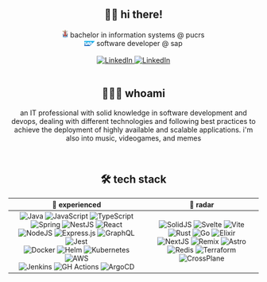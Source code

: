 <div align="center">
  <div>
    <h2>👋🏻 hi there!</h2>
    <div>
      <img
        src="./img/pucrs-logo.png"
        height="16px"
        weight="16px"
        display="block">
        bachelor in information systems @ pucrs
      </img>
      <br />
      <img
        src="./img/sap-logo.png"
        height="10px"
        weight="10px"
        display="block">
        software developer @ sap
      </img>
    </div>
    <br />
    <div>
      <a href="https://www.linkedin.com/in/willianba/">
        <img alt="LinkedIn" src="https://img.shields.io/badge/linkedin%20-%230A66C2.svg?&style=flat-square&logo=linkedin&logoColor=white"/>
      </a>
      <a href="https://www.instagram.com/wbaalves/">
        <img alt="LinkedIn" src="https://img.shields.io/badge/instagram%20-%23E4405F.svg?&style=flat-square&logo=instagram&logoColor=white"/>
      </a>
    </div>
  </div>

  <br />

  <div>
    <h2>👨🏻‍💻 whoami</h2>
    <p>
      an IT professional with solid knowledge in software development and devops, dealing with different technologies and following best practices to achieve the deployment of highly available and scalable applications. i'm also into music, videogames, and memes
    </p>
  </div>

  <br />

  <h2>🛠 tech stack</h2>

  <div align="center">
    <table>
      <thead>
        <tr>
          <th style="text-align:center">
            <strong>🧠 experienced</strong>
          </th>
          <th style="text-align:center">
            <strong>🎯 radar</strong>
          </th>
        </tr>
      </thead>
      <tbody>
        <tr>
          <td style="text-align:center">
            <div>
              <img alt="Java" src="https://img.shields.io/badge/java%20-%23007396.svg?&style=flat-square&logo=java&logoColor=white"/>
              <img alt="JavaScript" src="https://img.shields.io/badge/javascript%20-%23323330.svg?&style=flat-square&logo=javascript&logoColor=%23F7DF1E"/>
              <img alt="TypeScript" src="https://img.shields.io/badge/typescript%20-%23007ACC.svg?&style=flat-square&logo=typescript&logoColor=white"/>
            </div>
            <div>
              <img alt="Spring" src="https://img.shields.io/badge/spring%20-%236DB33F.svg?&style=flat-square&logo=spring&logoColor=white"/>
              <img alt="NestJS" src="https://img.shields.io/badge/nestjs%20-%23E0234E.svg?&style=flat-square&logo=nestjs&logoColor=white" />
              <img alt="React" src="https://img.shields.io/badge/react%20-%2320232a.svg?&style=flat-square&logo=react&logoColor=%2361DAFB"/>
            </div>
            <div>
              <img alt="NodeJS" src="https://img.shields.io/badge/node.js%20-%2343853D.svg?&style=flat-square&logo=node.js&logoColor=white"/>
              <img alt="Express.js" src="https://img.shields.io/badge/express.js%20-%23404d59.svg?&style=flat-square&logo=express&logoColor=white"/>
              <img alt="GraphQL" src="https://img.shields.io/badge/GraphQL-161e26?style=flat-square&logo=graphql"/>
              <img alt="Jest" src="https://img.shields.io/badge/jest%20-%23C21325?&style=flat-square&logo=jest&logoColor=white"/>
            </div>
            <div>
              <img alt="Docker" src="https://img.shields.io/badge/docker%20-%230db7ed.svg?&style=flat-square&logo=docker&logoColor=white"/>
              <img alt="Helm" src="https://img.shields.io/badge/helm%20-%230F1689.svg?&style=flat-square&logo=helm&logoColor=white" />
              <img alt="Kubernetes" src="https://img.shields.io/badge/kubernetes%20-%23326ce5.svg?&style=flat-square&logo=kubernetes&logoColor=white"/>
              <img alt="AWS" src="https://img.shields.io/badge/aws%20-%23FF9900.svg?&style=flat-square&logo=amazon-aws&logoColor=white"/>
            </div>
            <div>
              <img alt="Jenkins" src="https://img.shields.io/badge/jenkins%20-%23D24939.svg?&style=flat-square&logo=jenkins&logoColor=white"/>
              <img alt="GH Actions" src="https://img.shields.io/badge/gh actions%20-%232088FF.svg?&style=flat-square&logo=github-actions&logoColor=white"/>
              <img alt="ArgoCD" src="https://img.shields.io/badge/argocd%20-%23ed6d4c.svg?&style=flat-square&logo=argo&logoColor=white" />
            </div>
          </td>
          <td style="text-align:center">
            <div>
              <img alt="SolidJS" src="https://img.shields.io/badge/solid%20-%232C4F7C.svg?&style=flat-square&logo=solid&logoColor=white"/>
              <img alt="Svelte" src="https://img.shields.io/badge/svelte%20-%23f1413d.svg?&style=flat-square&logo=svelte&logoColor=white"/>
              <img alt="Vite" src="https://img.shields.io/badge/vite%20-%23646CFF.svg?&style=flat-square&logo=vite&logoColor=white"/>
            </div>
            <div>
              <img alt="Rust" src="https://img.shields.io/badge/rust%20-%23000000.svg?&style=flat-square&logo=rust&logoColor=white"/>
              <img alt="Go" src="https://img.shields.io/badge/go%20-%2300ADD8.svg?&style=flat-square&logo=go&logoColor=white"/>
              <img alt="Elixir" src="https://img.shields.io/badge/elixir-%234B275F.svg?&style=flat-square&logo=elixir&logoColor=white"/>
            </div>
            <div>
              <img alt="NextJS" src="https://img.shields.io/badge/next%20js%20-%23000000.svg?&style=flat-square&logo=next.js&logoColor=white"/>
              <img alt="Remix" src="https://img.shields.io/badge/remix%20-%23000000.svg?&style=flat-square&logo=remix&logoColor=white"/>
              <img alt="Astro" src="https://img.shields.io/badge/astro%20-%23FF5D01.svg?&style=flat-square&logo=astro&logoColor=white"/>
            </div>
            <div>
              <img alt="Redis" src="https://img.shields.io/badge/redis%20-%23DC382D.svg?&style=flat-square&logo=redis&logoColor=white"/>
              <img alt="Terraform" src="https://img.shields.io/badge/terraform%20-%23623CE4.svg?&style=flat-square&logo=terraform&logoColor=white"/>
              <img alt="CrossPlane" src="https://img.shields.io/badge/crossplane%20-%232B037A.svg?&style=flat-square"/>
            </div>
          </td>
        </tr>
      </tbody>
    </table>
  </div>
</div>
